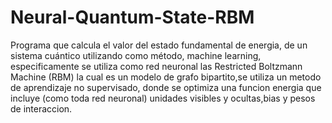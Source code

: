 # Neural-Quantum-State-RBM
Programa que calcula el valor del estado fundamental de energia, de un sistema cuántico utilizando como método, machine learning, especificamente se utiliza como red neuronal las Restricted Boltzmann Machine (RBM) la cual es un modelo de grafo bipartito,se utiliza un metodo de aprendizaje no supervisado, donde se optimiza una funcion energia que incluye (como toda red neuronal) unidades visibles y ocultas,bias y pesos de interaccion.
